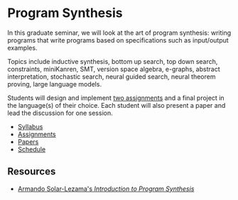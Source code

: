 # Program Synthesis

In this graduate seminar, we will look at the art of program synthesis:
writing programs that write programs based on specifications such as input/output examples.

Topics include inductive synthesis, bottom up search, top down search, constraints, miniKanren, SMT, version space algebra, e-graphs, abstract interpretation, stochastic search, neural guided search, neural theorem proving, large language models.

Students will design and implement [two assignments](assignments.html) and a final project in the language(s) of their choice.
Each student will also present a paper and lead the discussion for one session.

- [Syllabus](syllabus.html)
- [Assignments](assignments.html)
- [Papers](papers.html)
- [Schedule](schedule.html)

## Resources

- [Armando Solar-Lezama's _Introduction to Program Synthesis_](http://people.csail.mit.edu/asolar/SynthesisCourse/TOC.htm)

